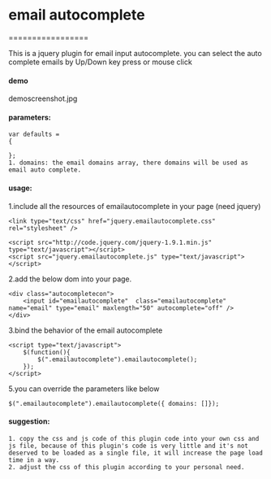 # email autocomplete
=================

This is a jquery plugin for email input autocomplete. 
you can select the auto complete emails by Up/Down key press or mouse click 

#### demo
demoscreenshot.jpg
#### parameters:
```
var defaults =
{

};
1. domains: the email domains array, there domains will be used as email auto complete.
```
#### usage:
1.include all the resources of emailautocomplete in your page (need jquery)
```
<link type="text/css" href="jquery.emailautocomplete.css" rel="stylesheet" />

<script src="http://code.jquery.com/jquery-1.9.1.min.js" type="text/javascript"></script>
<script src="jquery.emailautocomplete.js" type="text/javascript"></script>
```
2.add the below dom into your page.
```
<div class="autocompletecon">
    <input id="emailautocomplete"  class="emailautocomplete" name="email" type="email" maxlength="50" autocomplete="off" />
</div>
```
3.bind the behavior of the email autocomplete
```
<script type="text/javascript">
    $(function(){
	    $(".emailautocomplete").emailautocomplete();
    });
</script>
```
5.you can override the parameters like below
```
$(".emailautocomplete").emailautocomplete({ domains: []});
```
#### suggestion:
```
1. copy the css and js code of this plugin code into your own css and js file, because of this plugin's code is very little and it's not deserved to be loaded as a single file, it will increase the page load time in a way.
2. adjust the css of this plugin according to your personal need.
```


